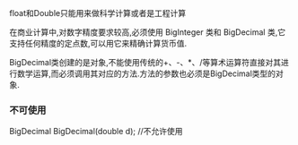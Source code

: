 

float和Double只能用来做科学计算或者是工程计算

在商业计算中,对数字精度要求较高,必须使用 BigInteger 类和 BigDecimal 类,它支持任何精度的定点数,可以用它来精确计算货币值.

BigDecimal类创建的是对象,不能使用传统的+、-、*、/等算术运算符直接对其进行数学运算,而必须调用其对应的方法.方法的参数也必须是BigDecimal类型的对象.


### 不可使用

BigDecimal BigDecimal(double d); //不允许使用

